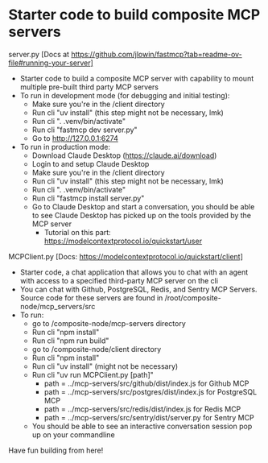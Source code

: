 # Starter code to build composite MCP servers

server.py [Docs at https://github.com/jlowin/fastmcp?tab=readme-ov-file#running-your-server]

- Starter code to build a composite MCP server with capability to mount multiple pre-built third party MCP servers
- To run in development mode (for debugging and initial testing): 
    - Make sure you're in the /client directory
    - Run cli "uv install" (this step might not be necessary, lmk)
    - Run cli ". .venv/bin/activate"
    - Run cli "fastmcp dev server.py"
    - Go to http://127.0.0.1:6274
- To run in production mode:
    - Download Claude Desktop (https://claude.ai/download)
    - Login to and setup Claude Desktop
    - Make sure you're in the /client directory
    - Run cli "uv install" (this step might not be necessary, lmk)
    - Run cli ". .venv/bin/activate"
    - Run cli "fastmcp install server.py"
    - Go to Claude Desktop and start a conversation, you should be able to see Claude Desktop has picked up on the tools provided by the MCP server
        - Tutorial on this part: https://modelcontextprotocol.io/quickstart/user

MCPClient.py [Docs: https://modelcontextprotocol.io/quickstart/client]

- Starter code, a chat application that allows you to chat with an agent with access to a specified third-party MCP server on the cli
- You can chat with Github, PostgreSQL, Redis, and Sentry MCP Servers. Source code for these servers are found in /root/composite-node/mcp_servers/src
- To run:
    - go to /composite-node/mcp-servers directory
    - Run cli "npm install"
    - Run cli "npm run build"
    - go to /composite-node/client directory
    - Run cli "npm install"
    - Run cli "uv install" (might not be necessary)
    - Run cli "uv run MCPClient.py [path]"
        - path = ../mcp-servers/src/github/dist/index.js for Github MCP
        - path = ../mcp-servers/src/postgres/dist/index.js for PostgreSQL MCP
        - path = ../mcp-servers/src/redis/dist/index.js for Redis MCP
        - path = ../mcp-servers/src/sentry/dist/server.py for Sentry MCP
    - You should be able to see an interactive conversation session pop up on your commandline

Have fun building from here!
        